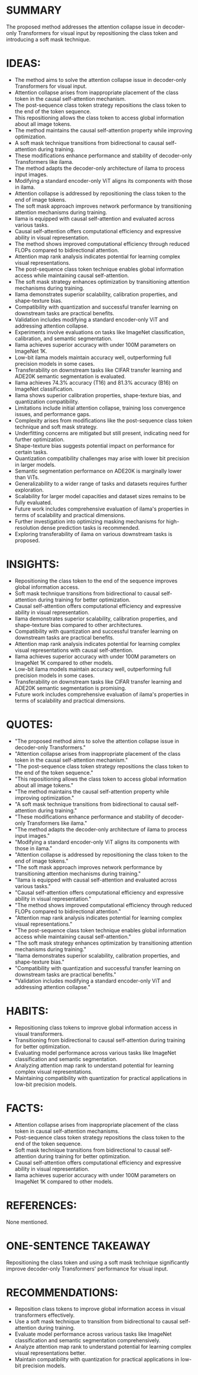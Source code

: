 # SUMMARY
The proposed method addresses the attention collapse issue in decoder-only Transformers for visual input by repositioning the class token and introducing a soft mask technique.

# IDEAS:
- The method aims to solve the attention collapse issue in decoder-only Transformers for visual input.
- Attention collapse arises from inappropriate placement of the class token in the causal self-attention mechanism.
- The post-sequence class token strategy repositions the class token to the end of the token sequence.
- This repositioning allows the class token to access global information about all image tokens.
- The method maintains the causal self-attention property while improving optimization.
- A soft mask technique transitions from bidirectional to causal self-attention during training.
- These modifications enhance performance and stability of decoder-only Transformers like ilama.
- The method adapts the decoder-only architecture of ilama to process input images.
- Modifying a standard encoder-only ViT aligns its components with those in ilama.
- Attention collapse is addressed by repositioning the class token to the end of image tokens.
- The soft mask approach improves network performance by transitioning attention mechanisms during training.
- Ilama is equipped with causal self-attention and evaluated across various tasks.
- Causal self-attention offers computational efficiency and expressive ability in visual representation.
- The method shows improved computational efficiency through reduced FLOPs compared to bidirectional attention.
- Attention map rank analysis indicates potential for learning complex visual representations.
- The post-sequence class token technique enables global information access while maintaining causal self-attention.
- The soft mask strategy enhances optimization by transitioning attention mechanisms during training.
- Ilama demonstrates superior scalability, calibration properties, and shape-texture bias.
- Compatibility with quantization and successful transfer learning on downstream tasks are practical benefits.
- Validation includes modifying a standard encoder-only ViT and addressing attention collapse.
- Experiments involve evaluations on tasks like ImageNet classification, calibration, and semantic segmentation.
- Ilama achieves superior accuracy with under 100M parameters on ImageNet 1K.
- Low-bit ilama models maintain accuracy well, outperforming full precision models in some cases.
- Transferability on downstream tasks like CIFAR transfer learning and ADE20K semantic segmentation is evaluated.
- Ilama achieves 74.3% accuracy (T16) and 81.3% accuracy (B16) on ImageNet classification.
- Ilama shows superior calibration properties, shape-texture bias, and quantization compatibility.
- Limitations include initial attention collapse, training loss convergence issues, and performance gaps.
- Complexity arises from modifications like the post-sequence class token technique and soft mask strategy.
- Underfitting concerns are mitigated but still present, indicating need for further optimization.
- Shape-texture bias suggests potential impact on performance for certain tasks.
- Quantization compatibility challenges may arise with lower bit precision in larger models.
- Semantic segmentation performance on ADE20K is marginally lower than ViTs.
- Generalizability to a wider range of tasks and datasets requires further exploration.
- Scalability for larger model capacities and dataset sizes remains to be fully evaluated.
- Future work includes comprehensive evaluation of ilama's properties in terms of scalability and practical dimensions.
- Further investigation into optimizing masking mechanisms for high-resolution dense prediction tasks is recommended.
- Exploring transferability of ilama on various downstream tasks is proposed.

# INSIGHTS:
- Repositioning the class token to the end of the sequence improves global information access.
- Soft mask technique transitions from bidirectional to causal self-attention during training for better optimization.
- Causal self-attention offers computational efficiency and expressive ability in visual representation.
- Ilama demonstrates superior scalability, calibration properties, and shape-texture bias compared to other architectures.
- Compatibility with quantization and successful transfer learning on downstream tasks are practical benefits.
- Attention map rank analysis indicates potential for learning complex visual representations with causal self-attention.
- Ilama achieves superior accuracy with under 100M parameters on ImageNet 1K compared to other models.
- Low-bit ilama models maintain accuracy well, outperforming full precision models in some cases.
- Transferability on downstream tasks like CIFAR transfer learning and ADE20K semantic segmentation is promising.
- Future work includes comprehensive evaluation of ilama's properties in terms of scalability and practical dimensions.

# QUOTES:
- "The proposed method aims to solve the attention collapse issue in decoder-only Transformers."
- "Attention collapse arises from inappropriate placement of the class token in the causal self-attention mechanism."
- "The post-sequence class token strategy repositions the class token to the end of the token sequence."
- "This repositioning allows the class token to access global information about all image tokens."
- "The method maintains the causal self-attention property while improving optimization."
- "A soft mask technique transitions from bidirectional to causal self-attention during training."
- "These modifications enhance performance and stability of decoder-only Transformers like ilama."
- "The method adapts the decoder-only architecture of ilama to process input images."
- "Modifying a standard encoder-only ViT aligns its components with those in ilama."
- "Attention collapse is addressed by repositioning the class token to the end of image tokens."
- "The soft mask approach improves network performance by transitioning attention mechanisms during training."
- "Ilama is equipped with causal self-attention and evaluated across various tasks."
- "Causal self-attention offers computational efficiency and expressive ability in visual representation."
- "The method shows improved computational efficiency through reduced FLOPs compared to bidirectional attention."
- "Attention map rank analysis indicates potential for learning complex visual representations."
- "The post-sequence class token technique enables global information access while maintaining causal self-attention."
- "The soft mask strategy enhances optimization by transitioning attention mechanisms during training."
- "Ilama demonstrates superior scalability, calibration properties, and shape-texture bias."
- "Compatibility with quantization and successful transfer learning on downstream tasks are practical benefits."
- "Validation includes modifying a standard encoder-only ViT and addressing attention collapse."

# HABITS:
- Repositioning class tokens to improve global information access in visual transformers.
- Transitioning from bidirectional to causal self-attention during training for better optimization.
- Evaluating model performance across various tasks like ImageNet classification and semantic segmentation.
- Analyzing attention map rank to understand potential for learning complex visual representations.
- Maintaining compatibility with quantization for practical applications in low-bit precision models.

# FACTS:
- Attention collapse arises from inappropriate placement of the class token in causal self-attention mechanisms.
- Post-sequence class token strategy repositions the class token to the end of the token sequence.
- Soft mask technique transitions from bidirectional to causal self-attention during training for better optimization.
- Causal self-attention offers computational efficiency and expressive ability in visual representation.
- Ilama achieves superior accuracy with under 100M parameters on ImageNet 1K compared to other models.

# REFERENCES:
None mentioned.

# ONE-SENTENCE TAKEAWAY
Repositioning the class token and using a soft mask technique significantly improve decoder-only Transformers' performance for visual input.

# RECOMMENDATIONS:
- Reposition class tokens to improve global information access in visual transformers effectively.
- Use a soft mask technique to transition from bidirectional to causal self-attention during training.
- Evaluate model performance across various tasks like ImageNet classification and semantic segmentation comprehensively.
- Analyze attention map rank to understand potential for learning complex visual representations better.
- Maintain compatibility with quantization for practical applications in low-bit precision models.